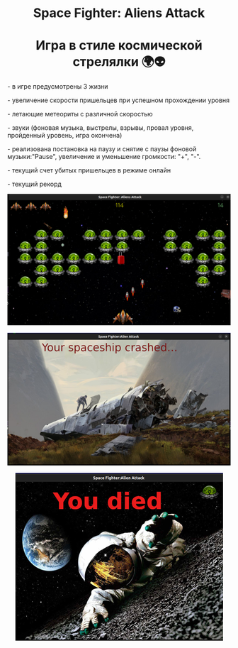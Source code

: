 <h1 align="center"> Space Fighter: Aliens Attack </h1> 
<h1 align="center"> Игра в стиле космической стрелялки 🌍👽</h1>
<p>- в игре предусмотрены 3 жизни</p>
<p>- увеличение скорости пришельцев при успешном прохождении уровня</p>
<p>- летающие метеориты с различной скоростью</p>
<p>- звуки (фоновая музыка, выстрелы, взрывы, провал уровня, пройденный уровень, игра окончена)</p>
<p>- реализована постановка на паузу и снятие с паузы фоновой музыки:"Pause", увеличение и уменьшение громкости: "+", "-".</p>
<p>- текущий счет убитых пришельцев в режиме онлайн</p>
<p>- текущий рекорд </p>

<p align="center"><img alt="game window" src="screenshots/game.png" /></p>
<p align="center"><img alt="failed" src="screenshots/level_failed.png"/></p>
<p align="center"><img alt="died" src="screenshots/died.png"/></p>


